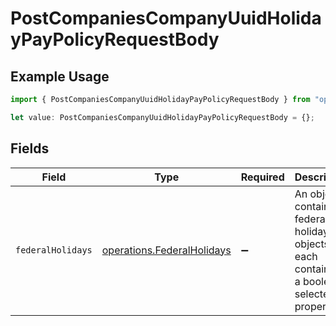 # PostCompaniesCompanyUuidHolidayPayPolicyRequestBody

## Example Usage

```typescript
import { PostCompaniesCompanyUuidHolidayPayPolicyRequestBody } from "openapi/models/operations";

let value: PostCompaniesCompanyUuidHolidayPayPolicyRequestBody = {};
```

## Fields

| Field                                                                                      | Type                                                                                       | Required                                                                                   | Description                                                                                |
| ------------------------------------------------------------------------------------------ | ------------------------------------------------------------------------------------------ | ------------------------------------------------------------------------------------------ | ------------------------------------------------------------------------------------------ |
| `federalHolidays`                                                                          | [operations.FederalHolidays](../../models/operations/federalholidays.md)                   | :heavy_minus_sign:                                                                         | An object containing federal holiday objects, each containing a boolean selected property. |